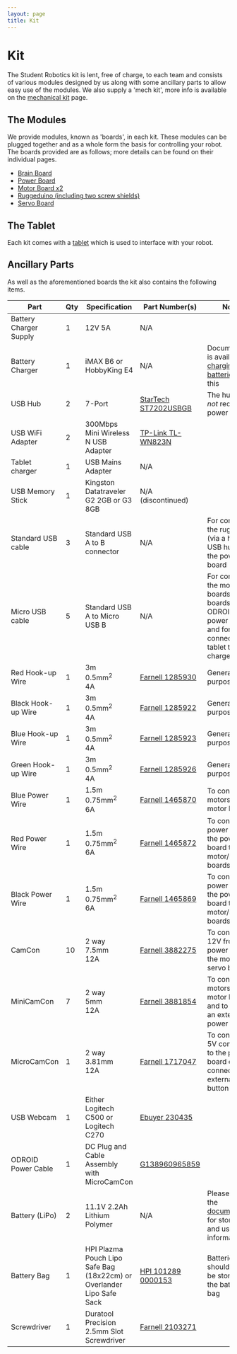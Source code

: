 ```yaml
---
layout: page
title: Kit
---
```


Kit
===

The Student Robotics kit is lent, free of charge, to each team and consists of various modules designed by us along with some ancillary parts to allow easy use of the modules. We also supply a 'mech kit', more info is available on the [mechanical kit](/docs/kit/mechanical) page.

The Modules
-----------

We provide modules, known as 'boards', in each kit.
These modules can be plugged together and as a whole form the basis for controlling your robot.
The boards provided are as follows; more details can be found on their individual pages.

 * [Brain Board](/docs/kit/brain_board)
 * [Power Board](/docs/kit/power_board)
 * [Motor Board x2](/docs/kit/motor_board)
 * [Ruggeduino (including two screw shields)](/docs/kit/ruggeduino)
 * [Servo Board](/docs/kit/servo_board)

The Tablet
----------

Each kit comes with a [tablet](/docs/kit/tablet) which is used to interface with your robot.

Ancillary Parts
---------------

As well as the aforementioned boards the kit also contains the following items.

|        Part            | Qty | Specification                                                         | Part Number(s)                              | Notes
|------------------------|-----|-----------------------------------------------------------------------|---------------------------------------------|------
| Battery Charger Supply | 1   | 12V 5A                                                                | N/A                                         |
| Battery Charger        | 1   | iMAX B6 or HobbyKing E4                                               | N/A                                         | Documentation is available on [charging the batteries](/docs/kit/batteries) using this
| USB Hub                | 2   | 7-Port                                                                | [StarTech ST7202USBGB][ST7202USBGB]         | The hub does *not* require a power cable
| USB WiFi Adapter       | 2   | 300Mbps Mini Wireless N USB Adapter                                   | [TP-Link TL-WN823N][TL-WN823N]              |
| Tablet charger         | 1   | USB Mains Adapter                                                     | N/A                                         |
| USB Memory Stick       | 1   | Kingston Datatraveler G2 2GB or G3 8GB                                | N/A (discontinued)                          |
| Standard USB cable     | 3   | Standard USB A to B connector                                         | N/A                                         | For connecting the ruggeduino (via a hub) and USB hubs to the power board
| Micro USB cable        | 5   | Standard USB A to Micro USB B                                         | N/A                                         | For connecting the motor boards, servo boards and ODROID to the power board; and for connecting the tablet to the charger
| Red Hook-up Wire       | 1   | 3m<br />0.5mm<sup>2</sup><br />4A                                     | [Farnell 1285930][F-1285930]                | General purpose wire
| Black Hook-up Wire     | 1   | 3m<br />0.5mm<sup>2</sup><br />4A                                     | [Farnell 1285922][F-1285922]                | General purpose wire
| Blue Hook-up Wire      | 1   | 3m<br />0.5mm<sup>2</sup><br />4A                                     | [Farnell 1285923][F-1285923]                | General purpose wire
| Green Hook-up Wire     | 1   | 3m<br />0.5mm<sup>2</sup><br />4A                                     | [Farnell 1285926][F-1285926]                | General purpose wire
| Blue Power Wire        | 1   | 1.5m<br />0.75mm<sup>2</sup><br />6A                                  | [Farnell 1465870][F-1465870]                | To connect motors to the motor boards
| Red Power Wire         | 1   | 1.5m<br />0.75mm<sup>2</sup><br />6A                                  | [Farnell 1465872][F-1465872]                | To connect power from the power board to the motor/servo boards
| Black Power Wire       | 1   | 1.5m<br />0.75mm<sup>2</sup><br />6A                                  | [Farnell 1465869][F-1465869]                | To connect power from the power board to the motor/servo boards
| CamCon                 | 10  | 2 way<br />7.5mm<br />12A                                             | [Farnell 3882275][F-3882275]                | To connect 12V from the power board to the motor and servo boards
| MiniCamCon             | 7   | 2 way<br />5mm<br />12A                                               | [Farnell 3881854][F-3881854]                | To connect motors to the motor boards, and to connect an external power switch
| MicroCamCon            | 1   | 2 way<br />3.81mm<br />12A                                            | [Farnell 1717047][F-1717047]                | To connect a 5V component to the power board or to connect an external start button
| USB Webcam             | 1   | Either Logitech C500 or Logitech C270                                 | [Ebuyer 230435][EB-230435]                  |
| ODROID Power Cable     | 1   | DC Plug and Cable Assembly with MicroCamCon                           | [G138960965859][G138960965859]              |
| Battery (LiPo)         | 2   | 11.1V 2.2Ah Lithium Polymer                                           | N/A                                         | Please read the [documentation](/docs/kit/batteries) for storage and usage information
| Battery Bag            | 1   | HPI Plazma Pouch Lipo Safe Bag (18x22cm) or Overlander Lipo Safe Sack | [HPI 101289][HPI-101289] [0000153][0000153] | Batteries should always be stored in the battery bag
| Screwdriver            | 1   | Duratool Precision 2.5mm Slot Screwdriver                             | [Farnell 2103271][F-2103271]                |

[ST7202USBGB]: http://uk.startech.com/Cards-Adapters/USB-2/Hub/7-Port-USB-20-Hub-UK~ST7202USBGB
[TL-WN823N]: http://www.tp-link.com/en/products/details/?model=TL-WN823N
[F-1285930]: http://www.xgoat.com/p/farnell/1285930
[F-1285922]: http://www.xgoat.com/p/farnell/1285922
[F-1285923]: http://www.xgoat.com/p/farnell/1285923
[F-1285926]: http://www.xgoat.com/p/farnell/1285926
[F-1465870]: http://www.xgoat.com/p/farnell/1465870
[F-1465872]: http://www.xgoat.com/p/farnell/1465872
[F-1465869]: http://www.xgoat.com/p/farnell/1465869
[F-3882275]: http://www.xgoat.com/p/farnell/3882275
[F-3881854]: http://www.xgoat.com/p/farnell/3881854
[F-1717047]: http://www.xgoat.com/p/farnell/1717047
[F-2103271]: http://www.xgoat.com/p/farnell/2103271
[EB-230435]: http://www.ebuyer.com/230435-logitech-c270-hd-webcam-720p-hd-video-960-000582
[G138960965859]: http://www.hardkernel.com/main/products/prdt_info.php?g_code=G138960965859
[0000153]: http://www.modelsport.co.uk/overlander-lipo-safe-sack/rc-car-products/38313
[HPI-101289]: http://www.modelsport.co.uk/hpi-plazma-pouch-lipo-safe-bag-18x22cm-/rc-car-products/39499
